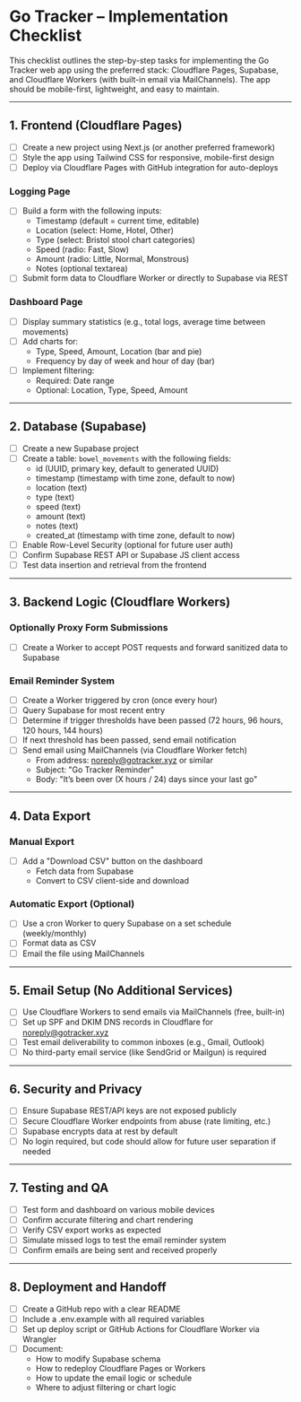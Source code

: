 
# Go Tracker – Implementation Checklist

This checklist outlines the step-by-step tasks for implementing the Go Tracker web app using the preferred stack: Cloudflare Pages, Supabase, and Cloudflare Workers (with built-in email via MailChannels). The app should be mobile-first, lightweight, and easy to maintain.

---

## 1. Frontend (Cloudflare Pages)

- [ ] Create a new project using Next.js (or another preferred framework)
- [ ] Style the app using Tailwind CSS for responsive, mobile-first design
- [ ] Deploy via Cloudflare Pages with GitHub integration for auto-deploys

### Logging Page

- [ ] Build a form with the following inputs:
  - Timestamp (default = current time, editable)
  - Location (select: Home, Hotel, Other)
  - Type (select: Bristol stool chart categories)
  - Speed (radio: Fast, Slow)
  - Amount (radio: Little, Normal, Monstrous)
  - Notes (optional textarea)
- [ ] Submit form data to Cloudflare Worker or directly to Supabase via REST

### Dashboard Page

- [ ] Display summary statistics (e.g., total logs, average time between movements)
- [ ] Add charts for:
  - Type, Speed, Amount, Location (bar and pie)
  - Frequency by day of week and hour of day (bar)
- [ ] Implement filtering:
  - Required: Date range
  - Optional: Location, Type, Speed, Amount

---

## 2. Database (Supabase)

- [ ] Create a new Supabase project
- [ ] Create a table: `bowel_movements` with the following fields:
  - id (UUID, primary key, default to generated UUID)
  - timestamp (timestamp with time zone, default to now)
  - location (text)
  - type (text)
  - speed (text)
  - amount (text)
  - notes (text)
  - created_at (timestamp with time zone, default to now)
- [ ] Enable Row-Level Security (optional for future user auth)
- [ ] Confirm Supabase REST API or Supabase JS client access
- [ ] Test data insertion and retrieval from the frontend

---

## 3. Backend Logic (Cloudflare Workers)

### Optionally Proxy Form Submissions

- [ ] Create a Worker to accept POST requests and forward sanitized data to Supabase

### Email Reminder System

- [ ] Create a Worker triggered by cron (once every hour)
- [ ] Query Supabase for most recent entry
- [ ] Determine if trigger thresholds have been passed (72 hours, 96 hours, 120 hours, 144 hours)
- [ ] If next threshold has been passed, send email notification
- [ ] Send email using MailChannels (via Cloudflare Worker fetch)
  - From address: noreply@gotracker.xyz or similar
  - Subject: "Go Tracker Reminder"
  - Body: "It’s been over (X hours / 24) days since your last go"

---

## 4. Data Export

### Manual Export

- [ ] Add a "Download CSV" button on the dashboard
  - Fetch data from Supabase
  - Convert to CSV client-side and download

### Automatic Export (Optional)

- [ ] Use a cron Worker to query Supabase on a set schedule (weekly/monthly)
- [ ] Format data as CSV
- [ ] Email the file using MailChannels

---

## 5. Email Setup (No Additional Services)

- [ ] Use Cloudflare Workers to send emails via MailChannels (free, built-in)
- [ ] Set up SPF and DKIM DNS records in Cloudflare for noreply@gotracker.xyz
- [ ] Test email deliverability to common inboxes (e.g., Gmail, Outlook)
- [ ] No third-party email service (like SendGrid or Mailgun) is required

---

## 6. Security and Privacy

- [ ] Ensure Supabase REST/API keys are not exposed publicly
- [ ] Secure Cloudflare Worker endpoints from abuse (rate limiting, etc.)
- [ ] Supabase encrypts data at rest by default
- [ ] No login required, but code should allow for future user separation if needed

---

## 7. Testing and QA

- [ ] Test form and dashboard on various mobile devices
- [ ] Confirm accurate filtering and chart rendering
- [ ] Verify CSV export works as expected
- [ ] Simulate missed logs to test the email reminder system
- [ ] Confirm emails are being sent and received properly

---

## 8. Deployment and Handoff

- [ ] Create a GitHub repo with a clear README
- [ ] Include a .env.example with all required variables
- [ ] Set up deploy script or GitHub Actions for Cloudflare Worker via Wrangler
- [ ] Document:
  - How to modify Supabase schema
  - How to redeploy Cloudflare Pages or Workers
  - How to update the email logic or schedule
  - Where to adjust filtering or chart logic
